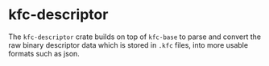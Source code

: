 # kfc-descriptor

The `kfc-descriptor` crate builds on top of `kfc-base` to parse and convert the raw binary descriptor data which is stored in `.kfc` files, into more usable formats such as json.
